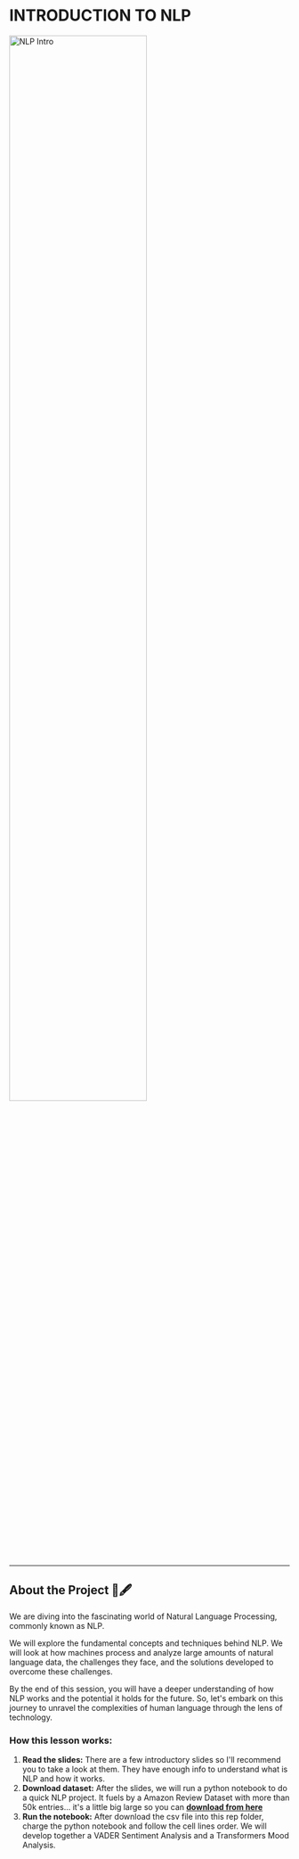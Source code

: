<div align="left">
  <h1>INTRODUCTION TO NLP</h1>

   <img src="https://datascientest.com/en/wp-content/uploads/sites/9/2023/09/nlp.jpg" alt="NLP Intro" style="width: 70%; height: auto;">


---

<div style="text-align: left;">
  <h2>About the Project 🧠🖋️	</h2>

 <p>
We are diving into the fascinating world of Natural Language Processing, commonly known as NLP. 
 </p>
 <p>
We will explore the fundamental concepts and techniques behind NLP. We will look at how machines process and analyze large amounts of natural language data, the challenges they face, and the solutions developed to overcome these challenges.
</p>
<p>
By the end of this session, you will have a deeper understanding of how NLP works and the potential it holds for the future. So, let's embark on this journey to unravel the complexities of human language through the lens of technology.
</p>
  
  <h3>How this lesson works:</h3>
  <ol>
    <li><strong>Read the slides:</strong> There are a few introductory slides so I'll recommend you to take a look at them. They have enough info to understand what is NLP and how it works.</li>
    <li><strong>Download dataset:</strong> After the slides, we will run a python notebook to do a quick NLP project. It fuels by a Amazon Review Dataset with more than 50k entries... it's a little big large so you can <strong><a href="https://drive.google.com/file/d/1C2k72MkqNUpQ6GOPJQfWNwQoe4mfDR_J/view?usp=sharing">download from here</a></strong></li>
    <li><strong>Run the notebook:</strong> After download the csv file into this rep folder, charge the python notebook and follow the cell lines order. We will develop together a VADER Sentiment Analysis and a Transformers Mood Analysis.</li>
  </ol>
